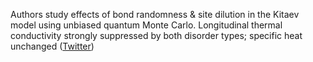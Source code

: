 
Authors study effects of bond randomness & site dilution in the Kitaev model using unbiased quantum Monte Carlo. Longitudinal thermal conductivity strongly suppressed by both disorder types; specific heat unchanged ([Twitter](https://twitter.com/JoshuahHeath/status/1251190023162036226))
